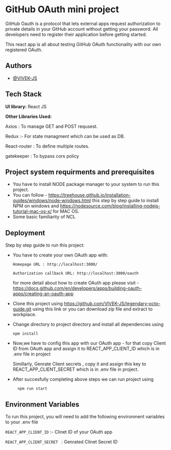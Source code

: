 
# GitHub OAuth mini project

GitHub Oauth is a protocol that lets external apps request authorization to private details in your GitHub account without getting your password. All developers need to register their application before getting started.

This react app is all about testing GitHub OAuth functionality with our own registered OAuth.
## Authors

- [@VIVEK-JS](https://github.com/VIVEK-JS)

  
## Tech Stack

**UI library:** React JS


**Other Libraries Used:** 

Axios : To manage GET and POST requsest. 

Redux :- For state managment which can be used as DB.

React-router : To define multiple routes.

gatekeeper : To bypass cors policy

  
## Project system requirments and prerequisites
- You have to install NODE package manager to your system to run this project.
- You can follow - https://treehouse.github.io/installation-guides/windows/node-windows.html this step by step guide to install NPM on windows and https://nodesource.com/blog/installing-nodejs-tutorial-mac-os-x/ for MAC OS.
- Some basic familiarity of NCL

## Deployment
Step by step guide to run this project:
- You have to create your own OAuth app with: 

      Homepage URL : http://localhost:3000/

      Authorization callback URL: http://localhost:3000/oauth

   for more detail about how to create OAuth app please visit - https://docs.github.com/en/developers/apps/building-oauth-apps/creating-an-oauth-app


- Clone this project using https://github.com/VIVEK-JS/legendary-octo-guide.git using this link or you can download zip file and extract to workplace.
- Change directory to project directory and install all dependencies using
     
      npm install
- Now,we have to config this app with our OAuth app - 
    for that copy Client ID from OAuth app and assign it to REACT_APP_CLIENT_ID which is in .env file in project  
  
    Simillarly, Genrate Client secrets , copy it and assign this key to REACT_APP_CLIENT_SECRET which is in .env file in project. 

- After succesfully completing above steps we can run project using

        npm run start




  
## Environment Variables

To run this project, you will need to add the following environment variables to your .env file

`REACT_APP_CLIENT_ID` :- Clinet ID of your OAuth app

`REACT_APP_CLIENT_SECRET ` : Genrated Clinet Secret ID 

  
